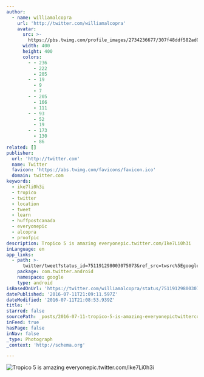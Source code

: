 ```yaml
---
author:
  - name: williamalcopra
    url: 'http://twitter.com/williamalcopra'
    avatar:
      src: >-
        https://pbs.twimg.com/profile_images/2734236677/307f48ddf582ad09e87a48784dcb13fc_400x400.jpeg
      width: 400
      height: 400
      colors:
        - - 236
          - 222
          - 205
        - - 19
          - 9
          - 7
        - - 205
          - 166
          - 111
        - - 93
          - 52
          - 19
        - - 173
          - 130
          - 86
related: []
publisher:
  url: 'http://twitter.com'
  name: Twitter
  favicon: 'https://abs.twimg.com/favicons/favicon.ico'
  domain: twitter.com
keywords:
  - ike7li0h3i
  - tropico
  - twitter
  - location
  - tweet
  - learn
  - huffpostcanada
  - everyonepic
  - alcopra
  - proofpic
description: Tropico 5 is amazing everyonepic.twitter.com/Ike7Li0h3i
inLanguage: en
app_links:
  - path: >-
      twitter/tweet?status_id=751191298003075073&ref_src=twsrc%5Egoogle%7Ctwcamp%5Eandroidseo%7Ctwgr%5Estatus%7Ctwterm%5E751191298003075073
    package: com.twitter.android
    namespace: google
    type: android
isBasedOnUrl: 'https://twitter.com/williamalcopra/status/751191298003075073'
datePublished: '2016-07-11T21:09:11.597Z'
dateModified: '2016-07-11T21:08:53.939Z'
title: ''
starred: false
sourcePath: _posts/2016-07-11-tropico-5-is-amazing-everyonepictwittercomike7li0h3i.md
inFeed: true
hasPage: false
inNav: false
_type: Photograph
_context: 'http://schema.org'

---
```

![Tropico 5 is amazing everyonepic.twitter.com/Ike7Li0h3i](https://pbs.twimg.com/media/CmzEfaUUIAEzE7L.jpg:large)